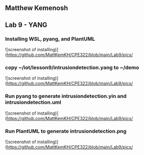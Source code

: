 ## Matthew Kemenosh
## Lab 9 - YANG
### Installing WSL, pyang, and PlantUML
![screenshot of installing)](https://github.com/MattKemKH/CPE322/blob/main/Lab9/pics/
### copy ~/iot/lesson9/intrusiondetection.yang to ~/demo
![screenshot of installing)](https://github.com/MattKemKH/CPE322/blob/main/Lab9/pics/
### Run pyang to generate intrusiondetection.yin and intrusiondetection.uml
![screenshot of installing)](https://github.com/MattKemKH/CPE322/blob/main/Lab9/pics/
### Run PlantUML to generate intrusiondetection.png
![screenshot of installing)](https://github.com/MattKemKH/CPE322/blob/main/Lab9/pics/

